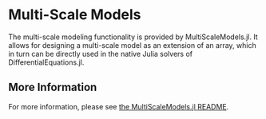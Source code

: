 # Multi-Scale Models

The multi-scale modeling functionality is provided by MultiScaleModels.jl. It
allows for designing a multi-scale model as an extension of an array, which in
turn can be directly used in the native Julia solvers of DifferentialEquations.jl.

## More Information

For more information, please see [the MultiScaleModels.jl README](https://github.com/JuliaDiffEq/MultiScaleModels.jl).
